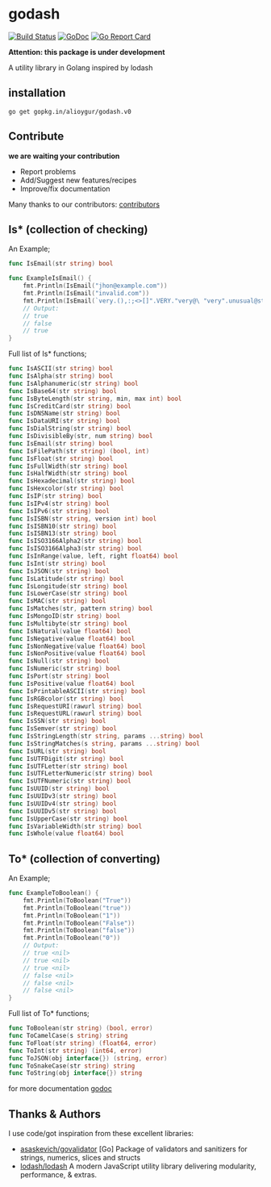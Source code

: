 # godash

[![Build Status](https://travis-ci.org/alioygur/godash.svg?branch=master)](https://travis-ci.org/alioygur/godash) 
[![GoDoc](https://godoc.org/github.com/alioygur/godash?status.svg)](https://godoc.org/github.com/alioygur/godash)
[![Go Report Card](https://goreportcard.com/badge/github.com/alioygur/godash)](https://goreportcard.com/report/github.com/alioygur/godash)

**Attention: this package is under development**

A utility library in Golang inspired by lodash

## installation

`go get gopkg.in/alioygur/godash.v0`

## Contribute

**we are waiting your contribution**

- Report problems
- Add/Suggest new features/recipes
- Improve/fix documentation

Many thanks to our contributors: [contributors](https://github.com/alioygur/godash/graphs/contributors)


## Is* (collection of checking)

An Example;

```go
func IsEmail(str string) bool
```

```go
func ExampleIsEmail() {
	fmt.Println(IsEmail("jhon@example.com"))
	fmt.Println(IsEmail("invalid.com"))
	fmt.Println(IsEmail(`very.(),:;<>[]".VERY."very@\ "very".unusual@strange.example.com`))
	// Output:
	// true
	// false
	// true
}
```

Full list of Is* functions;

```go
func IsASCII(str string) bool
func IsAlpha(str string) bool
func IsAlphanumeric(str string) bool
func IsBase64(str string) bool
func IsByteLength(str string, min, max int) bool
func IsCreditCard(str string) bool
func IsDNSName(str string) bool
func IsDataURI(str string) bool
func IsDialString(str string) bool
func IsDivisibleBy(str, num string) bool
func IsEmail(str string) bool
func IsFilePath(str string) (bool, int)
func IsFloat(str string) bool
func IsFullWidth(str string) bool
func IsHalfWidth(str string) bool
func IsHexadecimal(str string) bool
func IsHexcolor(str string) bool
func IsIP(str string) bool
func IsIPv4(str string) bool
func IsIPv6(str string) bool
func IsISBN(str string, version int) bool
func IsISBN10(str string) bool
func IsISBN13(str string) bool
func IsISO3166Alpha2(str string) bool
func IsISO3166Alpha3(str string) bool
func IsInRange(value, left, right float64) bool
func IsInt(str string) bool
func IsJSON(str string) bool
func IsLatitude(str string) bool
func IsLongitude(str string) bool
func IsLowerCase(str string) bool
func IsMAC(str string) bool
func IsMatches(str, pattern string) bool
func IsMongoID(str string) bool
func IsMultibyte(str string) bool
func IsNatural(value float64) bool
func IsNegative(value float64) bool
func IsNonNegative(value float64) bool
func IsNonPositive(value float64) bool
func IsNull(str string) bool
func IsNumeric(str string) bool
func IsPort(str string) bool
func IsPositive(value float64) bool
func IsPrintableASCII(str string) bool
func IsRGBcolor(str string) bool
func IsRequestURI(rawurl string) bool
func IsRequestURL(rawurl string) bool
func IsSSN(str string) bool
func IsSemver(str string) bool
func IsStringLength(str string, params ...string) bool
func IsStringMatches(s string, params ...string) bool
func IsURL(str string) bool
func IsUTFDigit(str string) bool
func IsUTFLetter(str string) bool
func IsUTFLetterNumeric(str string) bool
func IsUTFNumeric(str string) bool
func IsUUID(str string) bool
func IsUUIDv3(str string) bool
func IsUUIDv4(str string) bool
func IsUUIDv5(str string) bool
func IsUpperCase(str string) bool
func IsVariableWidth(str string) bool
func IsWhole(value float64) bool
```

## To* (collection of converting)

An Example;

```go
func ExampleToBoolean() {
	fmt.Println(ToBoolean("True"))
	fmt.Println(ToBoolean("true"))
	fmt.Println(ToBoolean("1"))
	fmt.Println(ToBoolean("False"))
	fmt.Println(ToBoolean("false"))
	fmt.Println(ToBoolean("0"))
	// Output:
	// true <nil>
	// true <nil>
	// true <nil>
	// false <nil>
	// false <nil>
	// false <nil>
}
```

Full list of To* functions;

```go
func ToBoolean(str string) (bool, error)
func ToCamelCase(s string) string
func ToFloat(str string) (float64, error)
func ToInt(str string) (int64, error)
func ToJSON(obj interface{}) (string, error)
func ToSnakeCase(str string) string
func ToString(obj interface{}) string
```

for more documentation [godoc](https://godoc.org/github.com/alioygur/godash)

## Thanks & Authors

I use code/got inspiration from these excellent libraries:

- [asaskevich/govalidator](https://github.com/asaskevich/govalidator) [Go] Package of validators and sanitizers for strings, numerics, slices and structs
- [lodash/lodash](https://github.com/lodash/lodash) A modern JavaScript utility library delivering modularity, performance, & extras.